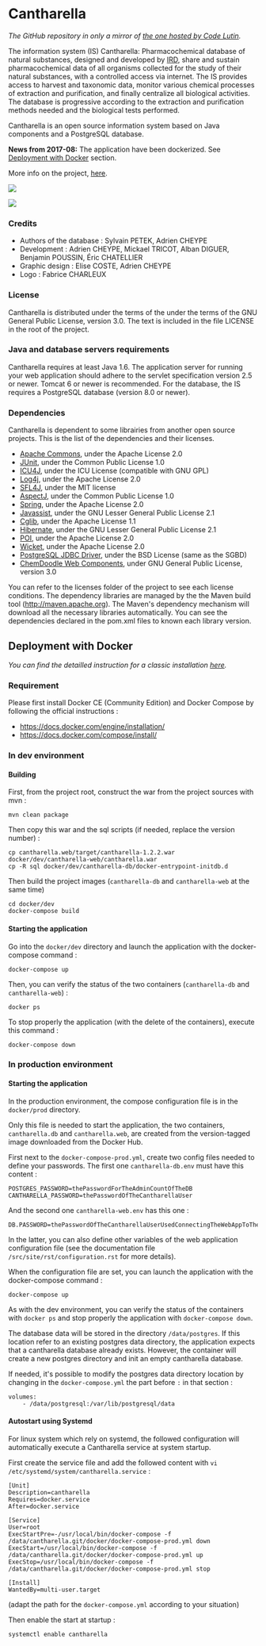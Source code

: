# Cantharella

*The GitHub repository in only a mirror of [the one hosted by Code Lutin](https://forge.codelutin.com/projects/cantharella).*

The information system (IS) Cantharella: Pharmacochemical database of natural substances, designed and developed by 
[IRD](http://www.ird.fr), share and sustain pharmacochemical data of all organisms collected for the study of their
natural substances, with a controlled access via internet.
The IS provides access to harvest and taxonomic data, monitor various chemical processes of extraction and 
purification, and finally centralize all biological activities. The database is progressive according to the extraction
and purification methods needed and the biological tests performed.

Cantharella is an open source information system based on Java components and a PostgreSQL database.

**News from 2017-08:** The application have been dockerized. See [Deployment with Docker](#deployment-with-docker)
section.

More info on the project, [here](src/site/rst/index.rst).

![](src/site/resources/images/Home.jpg)

![](src/site/resources/images/Molecule.jpg)
  
### Credits
  - Authors of the database : Sylvain PETEK, Adrien CHEYPE
  - Development : Adrien CHEYPE, Mickael TRICOT, Alban DIGUER, Benjamin POUSSIN, Éric CHATELLIER
  - Graphic design : Elise COSTE, Adrien CHEYPE
  - Logo : Fabrice CHARLEUX
  
### License

Cantharella is distributed under the terms of the under the terms of the GNU General Public License, version 3.0. The 
text is included in the file LICENSE in the root of the project.

### Java and database servers requirements

Cantharella requires at least Java 1.6. The application server for running your web application should adhere to the 
servlet specification version 2.5 or newer. Tomcat 6 or newer is recommended.
For the database, the IS requires a PostgreSQL database (version 8.0 or newer).

### Dependencies

Cantharella is dependent to some librairies from another open source projects. This is the list of the dependencies and
their licenses.
  - [Apache Commons](http://commons.apache.org), under the Apache License 2.0
  - [JUnit](www.junit.org), under the Common Public License 1.0
  - [ICU4J](http://www.icu-project.org), under the ICU License (compatible with GNU GPL)
  - [Log4j](http://logging.apache.org/log4j), under the Apache License 2.0
  - [SFL4J](http://www.slf4j.org), under the MIT license
  - [AspectJ](http://www.eclipse.org/aspectj), under the Common Public License 1.0
  - [Spring](http://www.springsource.org), under the Apache License 2.0
  - [Javassist](http://www.jboss.org/javassist), under the GNU Lesser General Public License 2.1
  - [Cglib](http://cglib.sourceforge.net), under the Apache License 1.1
  - [Hibernate](http://www.hibernate.org), under the GNU Lesser General Public License 2.1
  - [POI](http://poi.apache.org), under the Apache License 2.0
  - [Wicket](http://wicket.apache.org), under the Apache License 2.0
  - [PostgreSQL JDBC Driver](http://jdbc.postgresql.org), under the BSD License (same as the SGBD)
  - [ChemDoodle Web Components](http://web.chemdoodle.com), under GNU General Public License, version 3.0

You can refer to the licenses folder of the project to see each license conditions.
The dependency libraries are managed by the the Maven build tool (http://maven.apache.org). The Maven's dependency 
mechanism will download all the necessary libraries automatically. You can see the dependencies declared in the 
pom.xml files to known each library version.

## Deployment with Docker

*You can find the detailled instruction for a classic installation [here](src/site/rst/installation.rst).*

### Requirement

Please first install Docker CE (Community Edition) and Docker Compose by following the official instructions :
 - https://docs.docker.com/engine/installation/
 - https://docs.docker.com/compose/install/

### In dev environment

#### Building

First, from the project root, construct the war from the project sources with mvn :

    mvn clean package

Then copy this war and the sql scripts (if needed, replace the version number) :

    cp cantharella.web/target/cantharella-1.2.2.war docker/dev/cantharella-web/cantharella.war
    cp -R sql docker/dev/cantharella-db/docker-entrypoint-initdb.d

Then build the project images (`cantharella-db` and `cantharella-web` at the same time)

    cd docker/dev
    docker-compose build

#### Starting the application

Go into the `docker/dev` directory and launch the application with the docker-compose command :

    docker-compose up

Then, you can verify the status of the two containers (`cantharella-db` and `cantharella-web`) :

    docker ps

To stop properly the application (with the delete of the containers), execute this command :

    docker-compose down

### In production environment

#### Starting the application

In the production environment, the compose configuration file is in the `docker/prod` directory.

Only this file is needed to start the application, the two containers, `cantharella.db` and `cantharella.web`, are
created from the version-tagged image downloaded from the Docker Hub.

First next to the `docker-compose-prod.yml`, create two config files needed to define your passwords. The first one
`cantharella-db.env` must have this content :

    POSTGRES_PASSWORD=thePasswordForTheAdminCountOfTheDB
    CANTHARELLA_PASSWORD=thePasswordOfTheCantharellaUser

And the second one `cantharella-web.env` has this one :

    DB.PASSWORD=thePasswordOfTheCantharellaUserUsedConnectingTheWebAppToTheDB

In the latter, you can also define other variables of the web application configuration file (see the documentation
file `/src/site/rst/configuration.rst` for more details).

When the configuration file are set, you can launch the application with the docker-compose command :

    docker-compose up

As with the dev environment, you can verify the status of the containers with `docker ps` and stop properly the
application with `docker-compose down`.

The database data will be stored in the directory `/data/postgres`. If this location refer to an existing postgres
data directory, the application expects that a cantharella database already exists. However, the container will
create a new postgres directory and init an empty cantharella database.

If needed, it's possible to modify the postgres data directory location by changing in the `docker-compose.yml` the
part before `:` in that section :

```
volumes:
    - /data/postgresql:/var/lib/postgresql/data
```

#### Autostart using Systemd

For linux system which rely on systemd, the followed configuration will automatically execute a Cantharella service
at system startup.

First create the service file and add the followed content with `vi /etc/systemd/system/cantharella.service` :

```
[Unit]
Description=cantharella
Requires=docker.service
After=docker.service

[Service]
User=root
ExecStartPre=-/usr/local/bin/docker-compose -f /data/cantharella.git/docker/docker-compose-prod.yml down
ExecStart=/usr/local/bin/docker-compose -f /data/cantharella.git/docker/docker-compose-prod.yml up
ExecStop=/usr/local/bin/docker-compose -f /data/cantharella.git/docker/docker-compose-prod.yml stop

[Install]
WantedBy=multi-user.target
```
(adapt the path for the `docker-compose.yml` according to your situation)

Then enable the start at startup :

    systemctl enable cantharella
